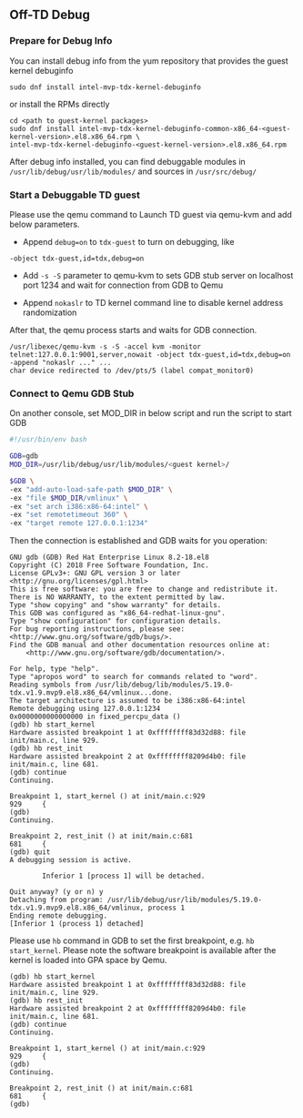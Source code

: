 ## Off-TD Debug

### Prepare for Debug Info

You can install debug info from the yum repository that provides the guest kernel debuginfo

```
sudo dnf install intel-mvp-tdx-kernel-debuginfo
```

or install the RPMs directly

```
cd <path to guest-kernel packages>
sudo dnf install intel-mvp-tdx-kernel-debuginfo-common-x86_64-<guest-kernel-version>.el8.x86_64.rpm \
intel-mvp-tdx-kernel-debuginfo-<guest-kernel-version>.el8.x86_64.rpm
```

After debug info installed, you can find debuggable modules in `/usr/lib/debug/usr/lib/modules/` and sources in `/usr/src/debug/`

### Start a Debuggable TD guest

Please use the qemu command to Launch TD guest via qemu-kvm and add below parameters.

- Append `debug=on` to `tdx-guest` to turn on debugging, like

```
-object tdx-guest,id=tdx,debug=on
```

- Add `-s -S` parameter to qemu-kvm to sets GDB stub server on localhost port 1234 and wait for connection from GDB to Qemu

- Append `nokaslr` to TD kernel command line to disable kernel address randomization

After that, the qemu process starts and waits for GDB connection.

```
/usr/libexec/qemu-kvm -s -S -accel kvm -monitor telnet:127.0.0.1:9001,server,nowait -object tdx-guest,id=tdx,debug=on -append "nokaslr ..." ...
char device redirected to /dev/pts/5 (label compat_monitor0)
```

### Connect to Qemu GDB Stub

On another console, set MOD_DIR in below script and run the script to start GDB

```bash
#!/usr/bin/env bash

GDB=gdb
MOD_DIR=/usr/lib/debug/usr/lib/modules/<guest kernel>/

$GDB \
-ex "add-auto-load-safe-path $MOD_DIR" \
-ex "file $MOD_DIR/vmlinux" \
-ex "set arch i386:x86-64:intel" \
-ex "set remotetimeout 360" \
-ex "target remote 127.0.0.1:1234"
```

Then the connection is established and GDB waits for you operation:

```
GNU gdb (GDB) Red Hat Enterprise Linux 8.2-18.el8
Copyright (C) 2018 Free Software Foundation, Inc.
License GPLv3+: GNU GPL version 3 or later <http://gnu.org/licenses/gpl.html>
This is free software: you are free to change and redistribute it.
There is NO WARRANTY, to the extent permitted by law.
Type "show copying" and "show warranty" for details.
This GDB was configured as "x86_64-redhat-linux-gnu".
Type "show configuration" for configuration details.
For bug reporting instructions, please see:
<http://www.gnu.org/software/gdb/bugs/>.
Find the GDB manual and other documentation resources online at:
    <http://www.gnu.org/software/gdb/documentation/>.

For help, type "help".
Type "apropos word" to search for commands related to "word".
Reading symbols from /usr/lib/debug/lib/modules/5.19.0-tdx.v1.9.mvp9.el8.x86_64/vmlinux...done.
The target architecture is assumed to be i386:x86-64:intel
Remote debugging using 127.0.0.1:1234
0x0000000000000000 in fixed_percpu_data ()
(gdb) hb start_kernel
Hardware assisted breakpoint 1 at 0xffffffff83d32d88: file init/main.c, line 929.
(gdb) hb rest_init
Hardware assisted breakpoint 2 at 0xffffffff8209d4b0: file init/main.c, line 681.
(gdb) continue
Continuing.

Breakpoint 1, start_kernel () at init/main.c:929
929     {
(gdb)
Continuing.

Breakpoint 2, rest_init () at init/main.c:681
681     {
(gdb) quit
A debugging session is active.

        Inferior 1 [process 1] will be detached.

Quit anyway? (y or n) y
Detaching from program: /usr/lib/debug/usr/lib/modules/5.19.0-tdx.v1.9.mvp9.el8.x86_64/vmlinux, process 1
Ending remote debugging.
[Inferior 1 (process 1) detached]

```

Please use `hb` command in GDB to set the first breakpoint, e.g. `hb start_kernel`.
Please note the software breakpoint is available after the kernel is loaded into GPA space by Qemu.

```
(gdb) hb start_kernel
Hardware assisted breakpoint 1 at 0xffffffff83d32d88: file init/main.c, line 929.
(gdb) hb rest_init
Hardware assisted breakpoint 2 at 0xffffffff8209d4b0: file init/main.c, line 681.
(gdb) continue
Continuing.

Breakpoint 1, start_kernel () at init/main.c:929
929     {
(gdb)
Continuing.

Breakpoint 2, rest_init () at init/main.c:681
681     {
(gdb)
```
